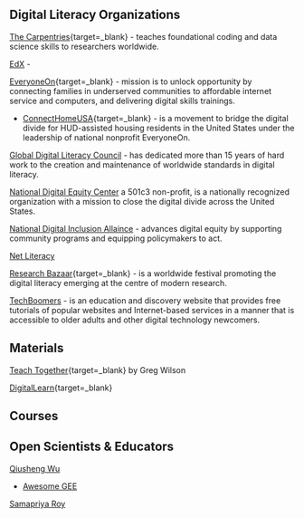 ## Digital Literacy Organizations

[The Carpentries](https://carpentries.org/){target=_blank} - teaches foundational coding and data science skills to researchers worldwide.  

[EdX](https://www.edx.org/) - 

[EveryoneOn](https://www.everyoneon.org/ ){target=_blank} - mission is to unlock opportunity by connecting families in underserved communities to affordable internet service and computers, and delivering digital skills trainings. 

- [ConnectHomeUSA](https://connecthomeusa.org/){target=_blank} - is a movement to bridge the digital divide for HUD-assisted housing residents in the United States under the leadership of national nonprofit EveryoneOn.


[Global Digital Literacy Council](https://www.gdlcouncil.org/) -  has dedicated more than 15 years of hard work to the creation and maintenance of worldwide standards in digital literacy. 

[National Digital Equity Center](https://digitalequitycenter.org/about-us/) a 501c3 non-profit, is a nationally recognized organization with a mission to close the digital divide across the United States.

[National Digital Inclusion Allaince](https://www.digitalinclusion.org/) - advances digital equity by supporting community programs and equipping policymakers to act.

[Net Literacy](https://www.netliteracy.org/)


[Research Bazaar](https://resbaz.github.io/resbaz2021/){target=_blank} - is a worldwide festival promoting the digital literacy emerging at the centre of modern research.

[TechBoomers](https://techboomers.com/) - is an education and discovery website that provides free tutorials of popular websites and Internet-based services in a manner that is accessible to older adults and other digital technology newcomers.

## Materials

[Teach Together](https://teachtogether.tech/en/index.html#){target=_blank} by Greg Wilson

[DigitalLearn](https://www.digitallearn.org/){target=_blank}

## Courses

## Open Scientists & Educators

[Qiusheng Wu](https://github.com/giswqs)

- [Awesome GEE]()

[Samapriya Roy]()
